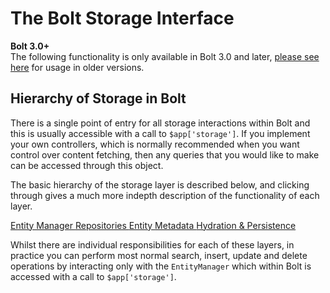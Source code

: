 # The Bolt Storage Interface

<p class="meta">
    <strong>Bolt 3.0+</strong><br>
    The following functionality is only available in Bolt 3.0 and later, 
    <a href="../content-fetching">please see here</a> for usage in older versions.
</p>

## Hierarchy of Storage in Bolt

There is a single point of entry for all storage interactions within Bolt and this is usually
accessible with a call to `$app['storage']`. If you implement your own controllers, which is
normally recommended when you want control over content fetching, then any queries that you
would like to make can be accessed through this object.

The basic hierarchy of the storage layer is described below, and clicking through gives a 
much more indepth description of the functionality of each layer.

<a class="button large expand docsintro layer" href="./entity-manager">
Entity Manager
</a>

<a class="button large expand docsintro layer" href="./repositories">
Repositories
</a>

<a class="button large expand docsintro layer" href="./entities">
Entity
</a>

<a class="button large expand docsintro layer" href="./entity-metadata">
Metadata
</a>

<a class="button large expand docsintro layer" href="./entity-transforms">
Hydration & Persistence
</a>

Whilst there are individual responsibilities for each of these layers, in practice you can
perform most normal search, insert, update and delete operations by interacting only with
the `EntityManager` which within Bolt is accessed with a call to `$app['storage']`.